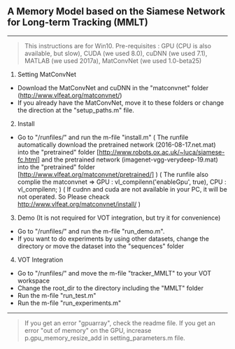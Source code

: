 ## A Memory Model based on the Siamese Network for Long-term Tracking (MMLT)
- - - -

> This instructions are for Win10.
> Pre-requisites : GPU (CPU is also available, but slow), CUDA (we used 8.0), cuDNN (we used 7.1), MATLAB (we used 2017a), MatConvNet (we used 1.0-beta25)
 
1. Setting MatConvNet

* Download the MatConvNet and cuDNN in the "matconvnet" folder (http://www.vlfeat.org/matconvnet/)
* If you already have the MatConvNet, move it to these folders or change the direction at the "setup_paths.m" file.
 
2. Install
* Go to "/runfiles/" and run the m-file "install.m"
 ( The runfile automatically download the pretrained network (2016-08-17.net.mat) into the "pretrained" folder [http://www.robots.ox.ac.uk/~luca/siamese-fc.html] and
    the pretrained network (imagenet-vgg-verydeep-19.mat) into the "pretrained" folder [http://www.vlfeat.org/matconvnet/pretrained/] )
  ( The runfile also complie the matconvnet => GPU : vl_compilenn('enableGpu', true), CPU : vl_compilenn; )
  ( If cudnn and cuda are not available in your PC, it will be not operated. So Please cheack http://www.vlfeat.org/matconvnet/install/ )
 
3. Demo (It is not required for VOT integration, but try it for convenience)
* Go to "/runfiles/" and run the m-file "run_demo.m".
* If you want to do experiments by using other datasets, change the directory or move the dataset into the "sequences" folder

4. VOT Integration
* Go to "/runfiles/" and move the m-file "tracker_MMLT" to your VOT workspace
* Change the root_dir to the directory including the "MMLT" folder
* Run the m-file "run_test.m"
* Run the m-file "run_experiments.m"

- - - -

> If you get an error "gpuarray", check the readme file.
> If you get an error "out of memory" on the GPU, increase p.gpu_memory_resize_add in setting_parameters.m file.
